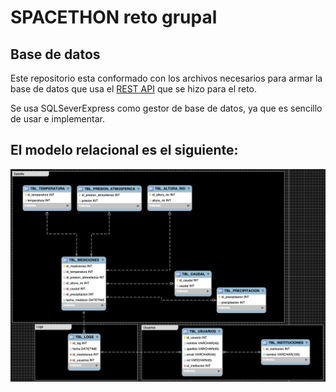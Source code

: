 # SPACETHON reto grupal

## Base de datos

Este repositorio esta conformado con los archivos necesarios para armar la base de datos que usa el [REST API](https://github.com/Misael1998/spacethon-grupal-api) que se hizo para el reto.
<br>

Se usa SQLSeverExpress como gestor de base de datos, ya que es sencillo de usar e implementar.

## El modelo relacional es el siguiente:

![Data model](./design/data_model.png)
